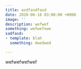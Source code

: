 ```yaml
---
title: asdfasdfasd
date: 2020-06-16 03:00:00 +0000
image: ''
description: wefwef
something: wefwefewe
sadfasd:
- template: blah
  something: dwedwed

---
```

wefwefwefwef